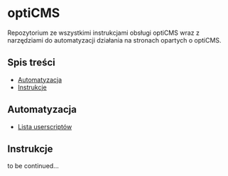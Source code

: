 # optiCMS

Repozytorium ze wszystkimi instrukcjami obsługi optiCMS wraz z narzędziami do automatyzacji działania na stronach opartych o optiCMS.

## Spis treści

- [Automatyzacja](#automatyzacja)
- [Instrukcje](#instrukcje)

## Automatyzacja

- [Lista userscriptów](./userscripts)

## Instrukcje

to be continued...

